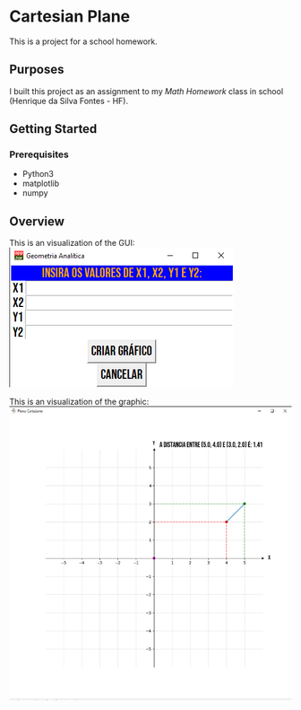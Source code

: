 # Cartesian Plane
This is a project for a school homework.
## Purposes
I built this project as an assignment to my *Math Homework* class in school (Henrique da Silva Fontes - HF).
## Getting Started

### Prerequisites
- Python3
- matplotlib
- numpy

## Overview
This is an visualization of the GUI:
![GUI Sample](app-gui.png)



This is an visualization of the graphic:
![Cartesian Plane Sample](cartesian-plane.png)
